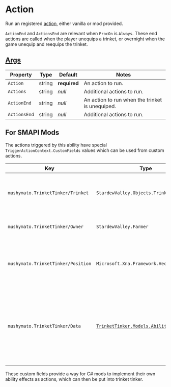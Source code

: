 # Action

Run an registered [action](https://stardewvalleywiki.com/Modding:Trigger_actions), either vanilla or mod provided.

`ActionEnd` and `ActionsEnd` are relevant when `ProcOn` is `Always`. These end actions are called when the player unequips a trinket, or overnight when the game unequip and reequips the trinket.

## [Args](~/api/TrinketTinker.Models.AbilityArgs.ActionArgs.yml)

| Property | Type | Default | Notes |
| -------- | ---- | ------- | ----- |
| `Action` | string | **required** | An action to run. |
| `Actions` | string | _null_ | Additional actions to run. |
| `ActionEnd` | string | _null_ | An action to run when the trinket is unequiped. |
| `ActionsEnd` | string | _null_ | Additional actions to run. |

## For SMAPI Mods

The actions triggered by this ability have special `TriggerActionContext.CustomFields` values which can be used from custom actions.

| Key | Type | Notes |
| --- | ---- | ----- |
| `mushymato.TrinketTinker/Trinket` | `StardewValley.Objects.Trinkets.Trinket` | The trinket which owns the ability that ran this action. |
| `mushymato.TrinketTinker/Owner` | `StardewValley.Farmer` | The farmer who equipped the trinket. |
| `mushymato.TrinketTinker/Position` | `Microsoft.Xna.Framework.Vector2` | The position of the companion, or _null_ if there is no companion. |
| `mushymato.TrinketTinker/Data` | [`TrinketTinker.Models.AbilityData`](~/api/TrinketTinker.Models.AbilityData.yml) | The trinket ability data model, this is not converted by pintail so you must use reflection to access any fields, fragile. |

These custom fields provide a way for C# mods to implement their own ability effects as actions, which can then be put into trinket tinker.

